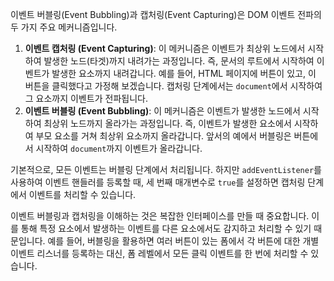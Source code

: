 이벤트 버블링(Event Bubbling)과 캡처링(Event Capturing)은 DOM 이벤트 전파의 두 가지 주요 메커니즘입니다.

1. **이벤트 캡처링 (Event Capturing)**: 이 메커니즘은 이벤트가 최상위 노드에서 시작하여 발생한 노드(타겟)까지 내려가는 과정입니다. 즉, 문서의 루트에서 시작하여 이벤트가 발생한 요소까지 내려갑니다. 예를 들어, HTML 페이지에 버튼이 있고, 이 버튼을 클릭했다고 가정해 보겠습니다. 캡처링 단계에서는 `document`에서 시작하여 그 요소까지 이벤트가 전파됩니다.
2. **이벤트 버블링 (Event Bubbling)**: 이 메커니즘은 이벤트가 발생한 노드에서 시작하여 최상위 노드까지 올라가는 과정입니다. 즉, 이벤트가 발생한 요소에서 시작하여 부모 요소를 거쳐 최상위 요소까지 올라갑니다. 앞서의 예에서 버블링은 버튼에서 시작하여 `document`까지 이벤트가 올라갑니다.

기본적으로, 모든 이벤트는 버블링 단계에서 처리됩니다. 하지만 `addEventListener`를 사용하여 이벤트 핸들러를 등록할 때, 세 번째 매개변수로 `true`를 설정하면 캡처링 단계에서 이벤트를 처리할 수 있습니다.

이벤트 버블링과 캡처링을 이해하는 것은 복잡한 인터페이스를 만들 때 중요합니다. 이를 통해 특정 요소에서 발생하는 이벤트를 다른 요소에서도 감지하고 처리할 수 있기 때문입니다. 예를 들어, 버블링을 활용하면 여러 버튼이 있는 폼에서 각 버튼에 대한 개별 이벤트 리스너를 등록하는 대신, 폼 레벨에서 모든 클릭 이벤트를 한 번에 처리할 수 있습니다.